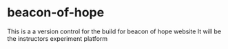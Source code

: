 # beacon-of-hope
This is a a version control for the build for beacon of hope website
It will be the instructors experiment platform
